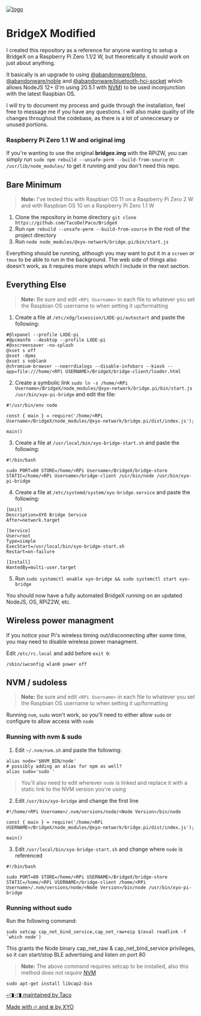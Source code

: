 [![logo][]](https://xyo.network)

# BridgeX Modified
I created this repository as a reference for anyone wanting to setup a BridgeX on a Raspberry Pi Zero 1.1/2 W, but theoretically it should work on just about anything.

It basically is an upgrade to using [@abandonware/bleno](https://github.com/abandonware/bleno), [@abandonware/noble](https://github.com/abandonware/noble) and [@abandonware/bluetooth-hci-socket](https://github.com/abandonware/bluetooth-hci-socket) which allows NodeJS 12+ (I'm using 20.5.1 with [NVM](https://github.com/nvm-sh/nvm)) to be used inconjunction with the latest Raspbian OS.

I will try to document my process and guide through the installation, feel free to message me if you have any questions. I will also make quality of life changes throughout the codebase, as there is a lot of unneccesary or unused portions.

### Raspberry Pi Zero 1.1 W and original img
If you're wanting to use the original **bridgex.img** with the RPiZW, you can simply run `sudo npm rebuild --unsafe-perm --build-from-source` in `/usr/lib/node_modules/` to get it running and you don't need this repo.

## Bare Minimum
> **Note:** I've tested this with Raspbian OS 11 on a Raspberry Pi Zero 2 W and with Raspbian OS 10 on a Raspberry Pi Zero 1.1 W

1. Clone the repository in home directory
   `git clone https://github.com/TacoDelPaco/BridgeX`
2. Run `npm rebuild --unsafe-perm --build-from-source` in the root of the project directory
3. Run `node node_modules/@xyo-network/bridge.pi/bin/start.js`

Everything should be running, although you may want to put it in a `screen` or `tmux` to be able to run in the background. The web side of things also doesn't work, as it requires more steps which I include in the next section.

## Everything Else
> **Note:** Be sure and edit `<RPi Username>` in each file to whatever you set the Raspbian OS username to when setting it up/formatting
1. Create a file at `/etc/xdg/lxsession/LXDE-pi/autostart` and paste the following:
```
#@lxpanel --profile LXDE-pi
#@pcmanfm --desktop --profile LXDE-pi
#@xscreensaver -no-splash
@xset s off
@xset -dpms
@xset s noblank
@chromium-browser --noerrdialogs --disable-infobars --kiosk --app=file:///home/<RPi USERNAME>/BridgeX/bridge-client/loader.html
```
2. Create a symbolic link `sudo ln -s /home/<RPi Username>/BridgeX/node_modules/@xyo-network/bridge.pi/bin/start.js /usr/bin/xyo-pi-bridge` and edit the file:
```
#!/usr/bin/env node

const { main } = require('/home/<RPi Username>/BridgeX/node_modules/@xyo-network/bridge.pi/dist/index.js');

main()
```
3. Create a file at `/usr/local/bin/xyo-bridge-start.sh` and paste the following:
```
#!/bin/bash

sudo PORT=80 STORE=/home/<RPi Username>/BridgeX/bridge-store STATIC=/home/<RPi Username>/bridge-client /usr/bin/node /usr/bin/xyo-pi-bridge
```
4. Create a file at `/etc/systemd/system/xyo-bridge.service` and paste the following:
```
[Unit]
Description=XYO Bridge Service
After=network.target

[Service]
User=root
Type=simple
ExecStart=/usr/local/bin/xyo-bridge-start.sh
Restart=on-failure

[Install]
WantedBy=multi-user.target
```
5. Run `sudo systemctl enable xyo-bridge && sudo systemctl start xyo-bridge`

You should now have a fully automated BridgeX running on an updated NodeJS, OS, RPiZ2W, etc.

## Wireless power managment
If you notice your Pi's wireless timing out/disconnecting after some time, you may need to disable wireless power managment.

Edit `/etc/rc.local` and add before `exit 0`:
> 
```
/sbin/iwconfig wlan0 power off
```

## NVM / sudoless
> **Note:** Be sure and edit `<RPi Username>` in each file to whatever you set the Raspbian OS username to when setting it up/formatting

Running `nvm`, `sudo` won't work, so you'll need to either allow `sudo` or configure to allow access with `node`

### Running with nvm & sudo
1. Edit `~/.nvm/nvm.sh` and paste the following:
```
alias node='$NVM_BIN/node'
# possibly adding an alias for npm as well?
alias sudo='sudo '
```
> You'll also need to edit wherever `node` is linked and replace it with a static link to the NVM version you're using
2. Edit `/usr/bin/xyo-bridge` and change the first line
```
#!/home/<RPi Username>/.nvm/versions/node/<Node Version>/bin/node

const { main } = require('/home/<RPi USERNAME>/BridgeX/node_modules/@xyo-network/bridge.pi/dist/index.js');

main()
```
3. Edit `/usr/local/bin/xyo-bridge-start.sh` and change where `node` is referenced
```
#!/bin/bash

sudo PORT=80 STORE=/home/<RPi USERNAME>/BridgeX/bridge-store STATIC=/home/<RPi USERNAME>/bridge-client /home/<RPi Username>/.nvm/versions/node/<Node Version>/bin/node /usr/bin/xyo-pi-bridge
```
### Running without sudo
Run the following command:

```
sudo setcap cap_net_bind_service,cap_net_raw+eip $(eval readlink -f `which node`)
```

This grants the Node binary cap_net_raw & cap_net_bind_service privileges, so it can start/stop BLE advertising and listen on port 80

> **Note:** The above command requires setcap to be installed, also this method does not _require_ [NVM](https://github.com/nvm-sh/nvm)

`sudo apt-get install libcap2-bin`

[⌐◨-◨ maintained by Taco](https://x.com/omghax)

[Made with 🔥 and ❄️ by XYO](https://xyo.network)

[logo]: https://cdn.xy.company/img/brand/XYO_full_colored.png
